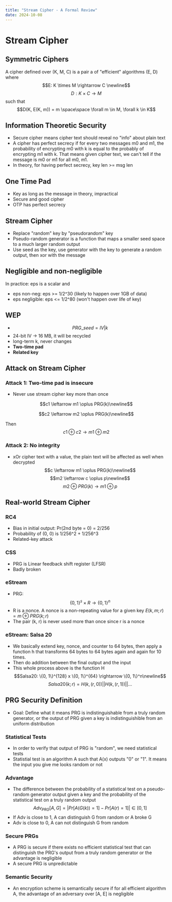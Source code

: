 ```yaml
---
title: "Stream Cipher - A Formal Review"
date: 2024-10-08
---
```


# Stream Cipher

## Symmetric Ciphers

A cipher defined over (K, M, C) is a pair a of "efficient" algorithms (E, D)
where $$E: K \times M \rightarrow C \newline$$ $$D: K \times C \rightarrow M$$
such that $$D(K, E(K, m)) = m \space\space \forall m \in M, \forall k \in K$$

## Information Theoretic Security

- Secure cipher means cipher text should reveal no "info" about plain text
- A cipher has perfect secrecy if for every two messages m0 and m1, the
  probability of encrypting m0 with k is equal to the probably of encrypting m1
  with k. That means given cipher text, we can't tell if the message is m0 or m1
  for all m0, m1.
- In theory, for having perfect secrecy, key len >= msg len

## One Time Pad

- Key as long as the message in theory, impractical
- Secure and good cipher
- OTP has perfect secrecy

## Stream Cipher

- Replace "random" key by "pseudorandom" key
- Pseudo-random generator is a function that maps a smaller seed space to a much
  larger random output
- Use seed as the key, use generator with the key to generate a random output,
  then xor with the message

## Negligible and non-negligible

In practice: eps is a scalar and

- eps non-neg: eps >= 1/2^30 (likely to happen over 1GB of data)
- eps negligible: eps <= 1/2^80 (won't happen over life of key)

## WEP

- $$ PRG\_{seed} = IV | k$$
- 24-bit IV -> 16 MB, it will be recycled
- long-term k, never changes
- **Two-time pad**
- **Related key**

## Attack on Stream Cipher

### Attack 1: Two-time pad is insecure

- Never use stream cipher key more than once

$$c1 \leftarrow m1 \oplus PRG(k)\newline$$

$$c2 \leftarrow m2 \oplus PRG(k)\newline$$

Then $$c1 \oplus c2 \rightarrow m1 \oplus m2$$

### Attack 2: No integrity

- xOr cipher text with a value, the plain text will be affected as well when
  decrypted $$c \leftarrow m1 \oplus PRG(k)\newline$$
  $$m2 \leftarrow c \oplus p\newline$$
  $$m2 \oplus PRG(k) \rightarrow m1 \oplus p$$

## Real-world Stream Cipher

### RC4

- Bias in initial output: Pr(2nd byte = 0) = 2/256
- Probability of (0, 0) is 1/256^2 + 1/256^3
- Related-key attack

### CSS

- PRG is Linear feedback shift register (LFSR)
- Badly broken

### eStream

- PRG: $$\{0, 1\}^s \times R \rightarrow \{0, 1\}^n$$
- R is a nonce. A nonce is a non-repeating value for a given key
  $E(k, m ; r) = m \oplus PRG(k; r)$
- The pair (k, r) is never used more than once since r is a nonce

### eStream: Salsa 20

- We basically extend key, nonce, and counter to 64 bytes, then apply a function
  h that transforms 64 bytes to 64 bytes again and again for 10 times.
- Then do addition between the final output and the input
- This whole process above is the function H
  $$Salsa20: \{0, 1\}^{128} x \{0, 1\}^{64} \rightarrow \{0, 1\}^n\newline$$
  $$Salsa20(k; r) = H(k, (r, 0)) || H(k, (r, 1)) || ...$$

## PRG Security Definition

- Goal: Define what it means PRG is indistinguishable from a truly random
  generator, or the output of PRG given a key is indistinguishible from an
  uniform distribution

### Statistical Tests

- In order to verify that output of PRG is "random", we need statistical tests
- Statistial test is an algorithm A such that A(x) outputs "0" or "1". It means
  the input you give me looks random or not

### Advantage

- The difference between the probability of a statistical test on a
  pseudo-random generator output given a key and the probability of the
  statistical test on a truly random output
  $$Adv_{PRG}[A, G] = |Pr[A(G(k)) = 1] - Pr[A(r) = 1]| \in [0, 1]$$
- If Adv is close to 1, A can distinguish G from random or A broke G
- Adv is close to 0, A can not distinguish G from random

### Secure PRGs

- A PRG is secure if there exists no efficient statistical test that can
  distinguish the PRG's output from a truly random generator or the advantage is
  negligible
- A secure PRG is unpredictable

### Semantic Security

- An encryption scheme is semantically secure if for all efficient algorithm A,
  the advantage of an adversary over [A, E] is negligible
